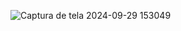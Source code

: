 ![Captura de tela 2024-09-29 153049](https://github.com/user-attachments/assets/c43b53aa-7c07-48fd-b18c-62d5328434bd)
